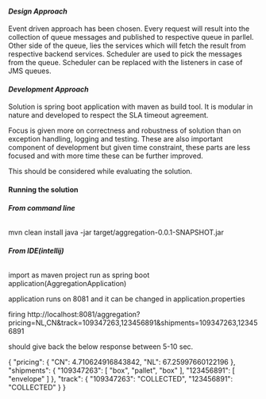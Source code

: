#### **_Design Approach_**

Event driven approach has been chosen. Every request will result into the collection
of queue messages and published to respective queue in parllel. Other side of the queue,
lies the services which will fetch the result from respective backend services.
Scheduler are used to pick the messages from the queue. Scheduler  can be replaced with 
the listeners in case of JMS queues.

#### **_Development Approach_**

Solution is spring boot application with maven as build tool. It is modular in nature and developed
to respect the SLA timeout agreement.

Focus is given more on correctness and robustness of solution than on exception handling,
logging and testing. These are also important component of development but given
time constraint, these parts are less focused and with more time these can be further improved.

This should be considered while evaluating the solution.

#### **Running the solution**

###### **From command line**

mvn clean install
java -jar target/aggregation-0.0.1-SNAPSHOT.jar

###### **From IDE(intellij)**

import as maven project
run as spring boot application(AggregationApplication)

application runs on 8081 and it can be changed in application.properties

firing http://localhost:8081/aggregation?pricing=NL,CN&track=109347263,123456891&shipments=109347263,123456891

should give back the below response between 5-10 sec.

{
    "pricing": {
        "CN": 4.710624916843842,
        "NL": 67.25997660122196
    },
    "shipments": {
        "109347263": [
            "box",
            "pallet",
            "box"
        ],
        "123456891": [
            "envelope"
        ]
    },
    "track": {
        "109347263": "COLLECTED",
        "123456891": "COLLECTED"
    }
}